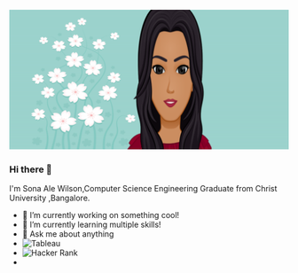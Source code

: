 
![](https://github.com/SonaAle77/SonaAle77/blob/cdd80436b359450e8dfdbf0a626f29aa6d8aeaf0/Untitled%201.png)

### Hi there 👋
I'm Sona Ale Wilson,Computer Science Engineering Graduate from Christ University ,Bangalore.


- 🔭 I’m currently working on something cool!
- 🌱 I’m currently learning multiple skills!
- 💬 Ask me about anything
- ![Tableau](https://public.tableau.com/app/profile/sona.ale.wilson)
- ![Hacker Rank](https://www.hackerrank.com/sonaale1999)
- <a href="https://public.tableau.com/app/profile/sona.ale.wilson"></a>


